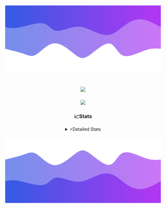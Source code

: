 ![Header](./header.png)
<div align="center">

<h1 align="center">
  <a href="https://git.io/typing-svg">
    <img src="https://readme-typing-svg.herokuapp.com/?lines=Hello,+There!+%F0%9F%91%8B;This+is+chicho.;Owner+on+Ocean;&center=true&size=25">
  </a>
</h1>
  
<p align="center">
  <img src="https://lanyard.cnrad.dev/api/852683595378196480" />
</p>

### 📈Stats
<details>
    <summary> ⚡Detailed Stats</summary>
    <br/>

<!--START_SECTION:waka-->
![Code Time](http://img.shields.io/badge/Code%20Time-1%2C038%20hrs%2036%20mins-blue)

![Profile Views](http://img.shields.io/badge/Profile%20Views-0-blue)

**🐱 My GitHub Data** 

> 📦 188.7 kB Used in GitHub's Storage 
 > 
> 🏆 0 Contributions in the Year 2025
 > 
> 🚫 Not Opted to Hire
 > 
> 📜 15 Public Repositories 
 > 
> 🔑 13 Private Repositories 
 > 
**I'm a Night 🦉** 

```text
🌞 Morning                24 commits          █░░░░░░░░░░░░░░░░░░░░░░░░   04.52 % 
🌆 Daytime                72 commits          ███░░░░░░░░░░░░░░░░░░░░░░   13.56 % 
🌃 Evening                238 commits         ███████████░░░░░░░░░░░░░░   44.82 % 
🌙 Night                  197 commits         █████████░░░░░░░░░░░░░░░░   37.10 % 
```
📅 **I'm Most Productive on Friday** 

```text
Monday                   28 commits          █░░░░░░░░░░░░░░░░░░░░░░░░   05.27 % 
Tuesday                  115 commits         █████░░░░░░░░░░░░░░░░░░░░   21.66 % 
Wednesday                83 commits          ████░░░░░░░░░░░░░░░░░░░░░   15.63 % 
Thursday                 71 commits          ███░░░░░░░░░░░░░░░░░░░░░░   13.37 % 
Friday                   126 commits         ██████░░░░░░░░░░░░░░░░░░░   23.73 % 
Saturday                 61 commits          ███░░░░░░░░░░░░░░░░░░░░░░   11.49 % 
Sunday                   47 commits          ██░░░░░░░░░░░░░░░░░░░░░░░   08.85 % 
```


📊 **This Week I Spent My Time On** 

```text
🕑︎ Time Zone: America/Argentina/Buenos_Aires

💬 Programming Languages: 
TypeScript               17 hrs              ███████████████████████░░   93.08 % 
Other                    21 mins             ░░░░░░░░░░░░░░░░░░░░░░░░░   01.93 % 
JavaScript               13 mins             ░░░░░░░░░░░░░░░░░░░░░░░░░   01.20 % 
CSS                      12 mins             ░░░░░░░░░░░░░░░░░░░░░░░░░   01.17 % 
JSON                     10 mins             ░░░░░░░░░░░░░░░░░░░░░░░░░   00.97 % 

🔥 Editors: 
Cursor                   18 hrs 16 mins      █████████████████████████   100.00 % 

🐱‍💻 Projects: 
ocean-backend            18 hrs 11 mins      █████████████████████████   99.58 % 
ocean 2                  4 mins              ░░░░░░░░░░░░░░░░░░░░░░░░░   00.41 % 
my-project               0 secs              ░░░░░░░░░░░░░░░░░░░░░░░░░   00.01 % 

💻 Operating System: 
Windows                  18 hrs 16 mins      █████████████████████████   100.00 % 
```

**I Mostly Code in JavaScript** 

```text
JavaScript               8 repos             ██████░░░░░░░░░░░░░░░░░░░   24.24 % 
HTML                     7 repos             █████░░░░░░░░░░░░░░░░░░░░   21.21 % 
TypeScript               4 repos             ███░░░░░░░░░░░░░░░░░░░░░░   12.12 % 
Astro                    2 repos             ██░░░░░░░░░░░░░░░░░░░░░░░   06.06 % 
SCSS                     1 repo              █░░░░░░░░░░░░░░░░░░░░░░░░   03.03 % 
```




 Last Updated on 06/02/2025 22:15:28 UTC
<!--END_SECTION:waka-->
</details>

![Footer](./footer.png)

